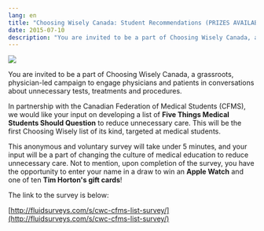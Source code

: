 ```yaml
---
lang: en
title: "Choosing Wisely Canada: Student Recommendations (PRIZES AVAILABLE)"
date: 2015-07-10
description: "You are invited to be a part of Choosing Wisely Canada, a grassroots, physician-led campaign to engage physicians and patients in conversations about unnecessary tests, treatments and procedures."
---
```


<img class="right" src="{{site.root}}/images/news-images/CWC.png">

You are invited to be a part of Choosing Wisely Canada, a grassroots, physician-led campaign to engage physicians and patients in conversations about unnecessary tests, treatments and procedures.

In partnership with the Canadian Federation of Medical Students (CFMS), we would like your input on developing a list of **Five Things Medical Students Should Question** to reduce unnecessary care. This will be the first Choosing Wisely list of its kind, targeted at medical students.

This anonymous and voluntary survey will take under 5 minutes, and your input will be a part of changing the culture of medical education to reduce unnecessary care. Not to mention, upon completion of the survey, you have the opportunity to enter your name in a draw to win an **Apple Watch** and one of ten **Tim Horton's gift cards**!

The link to the survey is below:

[http://fluidsurveys.com/s/cwc-cfms-list-survey/](http://fluidsurveys.com/s/cwc-cfms-list-survey/)